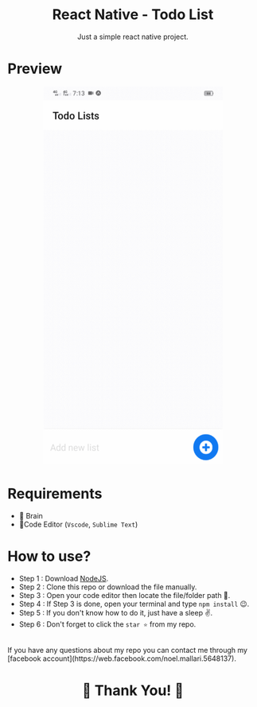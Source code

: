 <h1 align="center">React Native - Todo List</h1>
<p align="center">Just a simple react native project.</p>

# Preview

<div align="center">
  <img src="preview.gif" height="760" width="360" alt="preview-page"/>
</div>

# Requirements
- 🧠 Brain
- 📝Code Editor (`Vscode`, `Sublime Text`) 

# How to use?
- Step 1 : Download [NodeJS](https://nodejs.org/en/).
- Step 2 : Clone this repo or download the file manually.
- Step 3 : Open your code editor then locate the file/folder path 📁.
- Step 4 : If Step 3 is done, open your terminal and type `npm install` 😉.
- Step 5 : If you don't know how to do it, just have a sleep ✌.
- Step 6 : Don't forget to click the `star ⭐` from my repo.

</br>
If you have any questions about my repo you can contact me through my [facebook account](https://web.facebook.com/noel.mallari.5648137).

</br>
<h1 align="center">💌 Thank You! 💖</h1>